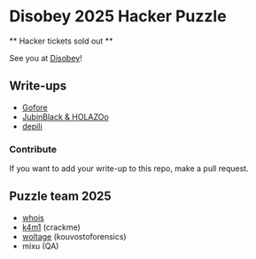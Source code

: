 # Disobey 2025 Hacker Puzzle 

** Hacker tickets sold out **

See you at [Disobey](https://disobey.fi/)!

## Write-ups

- [Gofore](https://gofore.com/en/disobey-2025-hacker-puzzle-walkthrough/)
- [JubinBlack & HOLAZOo](https://github.com/JubinBlack/Disobey25)
- [depili](https://github.com/depili/path-to-truth/tree/main/writeup)

### Contribute

If you want to add your write-up to this repo, make a pull request.

## Puzzle team 2025

- [whois](https://github.com/who1s)
- [k4m1](https://github.com/pwk4m1) (crackme)
- [woltage](https://github.com/woltage) (kouvostoforensics)
- mixu (QA)
